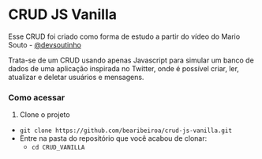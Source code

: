# CRUD JS Vanilla

Esse CRUD foi criado como forma de estudo a partir do vídeo do Mario Souto - [@devsoutinho](https://www.youtube.com/watch?v=5I4W0Mtcfqo&t=34s)

Trata-se de um CRUD usando apenas Javascript para simular um banco de dados de uma aplicação inspirada no Twitter, onde é possível criar, ler, atualizar e deletar usuários e mensagens.

### Como acessar

1. Clone o projeto
* `git clone https://github.com/bearibeiroa/crud-js-vanilla.git`
* Entre na pasta do repositório que você acabou de clonar:
  * `cd CRUD_VANILLA`

